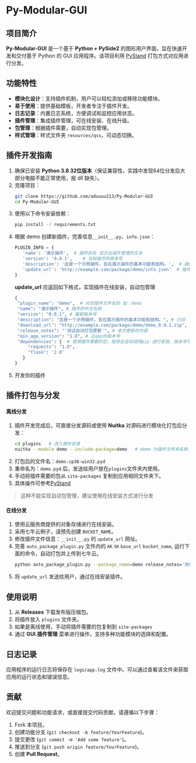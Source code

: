 # Py-Modular-GUI

## 项目简介
**Py-Modular-GUI** 是一个基于 **Python + PySide2** 的图形用户界面，旨在快速开发和交付基于 Python 的 GUI 应用程序。该项目利用 [PyStand](https://github.com/skywind3000/PyStand) 打包方式对应用进行分发。

## 功能特性
- **模块化设计**：支持插件机制，用户可以轻松添加或移除功能模块。
- **易于使用**：提供基础模板，开发者专注于插件开发。
- **日志记录**：内置日志系统，方便调试和监控应用状态。
- **插件管理**：集成插件管理，可在线安装、在线升级。
- **包管理**：根据插件需要，自动实现包管理。
- **样式管理**：样式文件夹 `resources/qss`，可动态切换。

## 插件开发指南
1. 确保已安装 **Python 3.8 32位版本**（保证兼容性，实践中发现64位分发后大部分电脑不能正常使用，报 dll 缺失）。
2. 克隆项目：
   ```bash
   git clone https://github.com/aduuuu213/Py-Modular-GUI
   cd Py-Modular-GUI
   ```
3. 使用以下命令安装依赖：
   ```bash
   pip install -r requirements.txt
   ```
4. 根据 demo 创建新插件，完善信息`__init__.py`、`info.json`：
   ```Python
   PLUGIN_INFO = {
      'name': '演示插件',  # 插件别名 显示在插件管理的文本
      'version': '0.0.1',    # 当前插件的版本号
      'description': '这是一个示例插件，旨在展示插件的基本功能和结构。',  # 插件的描述
      'update_url': 'http://example.com/package/demo/info.json'  # 插件是否有新版本的获取地址
   }
   ```
   **update_url** 应返回如下格式，实现插件在线安装，自动包管理
   ```python
   {
    "plugin_name": "demo",  # 对应插件文件名的 如：demo
    "name": "演示插件", # 插件的中文名称
    "version": "0.0.1", # 最新版本号
    "description": "这是一个示例插件，旨在展示插件的基本功能和结构。", # 介绍
    "download_url": "http://example.com/package/demo/demo_0.0.1.zip", # 下载地址
    "release_notes": "'测试自动打包更新'", # 本次更新的内容
    "min_app_version": "1.0", # 主app的版本号
    "dependencies": {  # 使用插件需要的包，程序会自动调用pip 进行安装，版本号可为空
        "requests": "1.0",
        "flask": '2.0'
      }
   }
   ```
5. 开发你的插件

## 插件打包与分发
#### 离线分发
1. 插件开发完成后，可直接分发源码或使用 **Nuitka** 对源码进行模块化打包后分发：
   ```bash
   cd plugins   # 进入插件目录
   nuitka --module demo --include-package=demo   # demo 为插件文件夹名称
   ```
2. 打包后的文件名：`demo.cp38-win32.pyd`
3. 重命名为：`demo.pyd` 后，发送给用户放在`plugins`文件夹内使用。
4. 手动将插件需要的包从 `site-packages` 复制到应用相同文件夹下。
5. 具体操作可参考[PyStand](https://github.com/skywind3000/PyStand)
> 这种不能实现自动包管理，建议使用在线安装方式进行分发

#### 在线分发
1. 使用云服务商提供的对象存储进行在线安装。
2. 采用七牛云例子，请预先创建 `BUCKET_NAME`。
3. 修改插件文件信息：`__init__.py` 的 `update_url` 网址。
4. 完善 `auto_package_plugin.py` 文件内的 `AK` `SK` `base_url` `bucket_name`, 运行下面的命令，自动打包并上传到七牛云。
   ```bash
   python auto_package_plugin.py --package_name=demo release_notes='测试自动打包上传'
   ```
5. 将 `update_url` 发送给用户，通过在线安装插件。


## 使用说明
1. 从 **Releases** 下载发布版压缩包。
2. 将插件放入 `plugins` 文件夹。
3. 如果是离线使用，手动将插件需要的包复制到 `site-packages`
4. 通过 **GUI.插件管理** 菜单进行操作，支持多种功能模块的选择和配置。

## 日志记录
应用程序的运行日志将保存在 `logs/app.log` 文件中。可以通过查看该文件来获取应用的运行状态和错误信息。

## 贡献
欢迎提交问题和功能请求，或直接提交代码贡献。请遵循以下步骤：
1. Fork 本项目。
2. 创建功能分支 (`git checkout -b feature/YourFeature`)。
3. 提交更改 (`git commit -m 'Add some feature'`)。
4. 推送到分支 (`git push origin feature/YourFeature`)。
5. 创建 **Pull Request**。